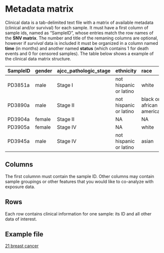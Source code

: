 # Metadata matrix

Clinical data is a tab-delimited text file with a matrix of available metadata (clinical and/or survival) for each sample. It must have a first column of sample ids, named as “SampleID”, whose entries match the row names of the **SNV matrix**. The number and title of the remaning columns are optional, however if *survival* data is included it must be organized in a column named **time** (in months) and another named **status** (which contains 1 for death events and 0 for censored samples). The table below shows a example of the clinical data matrix structure.

<table class="table table-striped table-hover" style="margin-left: auto; margin-right: auto;">
 <thead>
  <tr>
   <th style="text-align:left;"> SampleID </th>
   <th style="text-align:left;"> gender </th>
   <th style="text-align:left;"> ajcc_pathologic_stage </th>
   <th style="text-align:left;"> ethnicity </th>
   <th style="text-align:left;"> race </th>
   <th style="text-align:left;"> status </th>
   <th style="text-align:left;"> time </th>
  </tr>
 </thead>
<tbody>
  <tr>
   <td style="text-align:left;"> PD3851a </td>
   <td style="text-align:left;"> male </td>
   <td style="text-align:left;"> Stage I </td>
   <td style="text-align:left;"> not hispanic or latino </td>
   <td style="text-align:left;"> white </td>
   <td style="text-align:left;"> 0 </td>
   <td style="text-align:left;"> 236 </td>
  </tr>
  <tr>
   <td style="text-align:left;"> PD3890a </td>
   <td style="text-align:left;"> male </td>
   <td style="text-align:left;"> Stage II </td>
   <td style="text-align:left;"> not hispanic or latino </td>
   <td style="text-align:left;"> black or african american </td>
   <td style="text-align:left;"> 1 </td>
   <td style="text-align:left;"> 199 </td>
  </tr>
  <tr>
   <td style="text-align:left;"> PD3904a </td>
   <td style="text-align:left;"> female </td>
   <td style="text-align:left;"> Stage II </td>
   <td style="text-align:left;"> NA </td>
   <td style="text-align:left;"> NA </td>
   <td style="text-align:left;"> 0 </td>
   <td style="text-align:left;"> 745 </td>
  </tr>
  <tr>
   <td style="text-align:left;"> PD3905a </td>
   <td style="text-align:left;"> female </td>
   <td style="text-align:left;"> Stage IV </td>
   <td style="text-align:left;"> NA </td>
   <td style="text-align:left;"> white </td>
   <td style="text-align:left;"> 1 </td>
   <td style="text-align:left;"> 299 </td>
  </tr>
  <tr>
   <td style="text-align:left;"> PD3945a </td>
   <td style="text-align:left;"> male </td>
   <td style="text-align:left;"> Stage IV </td>
   <td style="text-align:left;"> not hispanic or latino </td>
   <td style="text-align:left;"> asian </td>
   <td style="text-align:left;"> 0 </td>
   <td style="text-align:left;"> 799 </td>
  </tr>
</tbody>
</table>


## Columns
The first columnn must contain the sample ID. Other columns may contain sample groupings or other features that you would like to co-analyze with exposure data.

## Rows
Each row contains clinical information for one sample: its ID and all other data of interest.

## Example file

[21 breast cancer](https://raw.githubusercontent.com/TojalLab/signeR/devel/inst/extdata/clinical-test-signerflow.tsv)
